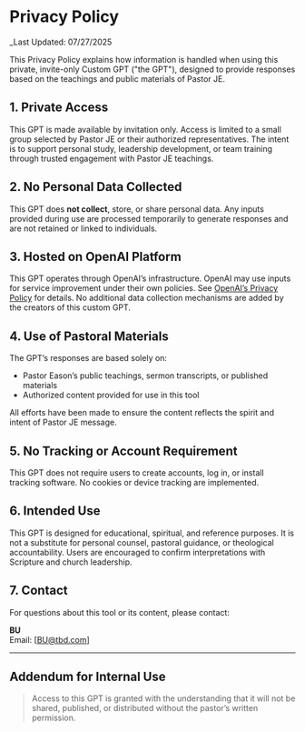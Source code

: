 # Privacy Policy

_Last Updated: 07/27/2025

This Privacy Policy explains how information is handled when using this private, invite-only Custom GPT ("the GPT"), designed to provide responses based on the teachings and public materials of Pastor JE.

## 1. Private Access

This GPT is made available by invitation only. Access is limited to a small group selected by Pastor JE or their authorized representatives. The intent is to support personal study, leadership development, or team training through trusted engagement with Pastor JE teachings.

## 2. No Personal Data Collected

This GPT does **not collect**, store, or share personal data. Any inputs provided during use are processed temporarily to generate responses and are not retained or linked to individuals.

## 3. Hosted on OpenAI Platform

This GPT operates through OpenAI’s infrastructure. OpenAI may use inputs for service improvement under their own policies. See [OpenAI’s Privacy Policy](https://openai.com/privacy) for details. No additional data collection mechanisms are added by the creators of this custom GPT.

## 4. Use of Pastoral Materials

The GPT’s responses are based solely on:
- Pastor Eason’s public teachings, sermon transcripts, or published materials  
- Authorized content provided for use in this tool  

All efforts have been made to ensure the content reflects the spirit and intent of Pastor JE message.

## 5. No Tracking or Account Requirement

This GPT does not require users to create accounts, log in, or install tracking software. No cookies or device tracking are implemented.

## 6. Intended Use

This GPT is designed for educational, spiritual, and reference purposes. It is not a substitute for personal counsel, pastoral guidance, or theological accountability. Users are encouraged to confirm interpretations with Scripture and church leadership.

## 7. Contact

For questions about this tool or its content, please contact:

**BU**  
Email: [BU@tbd.com]

---

## Addendum for Internal Use

> Access to this GPT is granted with the understanding that it will not be shared, published, or distributed without the pastor’s written permission.
